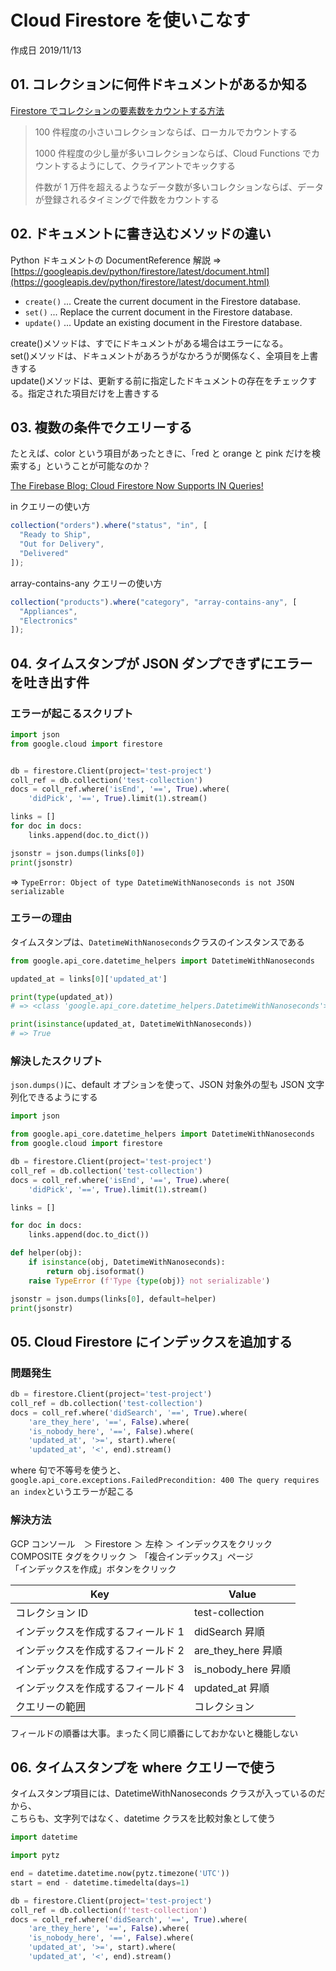 # Cloud Firestore を使いこなす

作成日 2019/11/13

## 01. コレクションに何件ドキュメントがあるか知る

[Firestore でコレクションの要素数をカウントする方法](https://www.sukerou.com/2019/08/firestore.html)

> 100 件程度の小さいコレクションならば、ローカルでカウントする
>
> 1000 件程度の少し量が多いコレクションならば、Cloud Functions でカウントするようにして、クライアントでキックする
>
> 件数が 1 万件を超えるようなデータ数が多いコレクションならば、データが登録されるタイミングで件数をカウントする

## 02. ドキュメントに書き込むメソッドの違い

Python ドキュメントの DocumentReference 解説 => [https://googleapis.dev/python/firestore/latest/document.html](https://googleapis.dev/python/firestore/latest/document.html)

- `create()` ... Create the current document in the Firestore database.
- `set()` ... Replace the current document in the Firestore database.
- `update()` ... Update an existing document in the Firestore database.

create()メソッドは、すでにドキュメントがある場合はエラーになる。\
set()メソッドは、ドキュメントがあろうがなかろうが関係なく、全項目を上書きする\
update()メソッドは、更新する前に指定したドキュメントの存在をチェックする。指定された項目だけを上書きする

## 03. 複数の条件でクエリーする

たとえば、color という項目があったときに、「red と orange と pink だけを検索する」ということが可能なのか？

[The Firebase Blog: Cloud Firestore Now Supports IN Queries\!](https://firebase.googleblog.com/2019/11/cloud-firestore-now-supports-in-queries.html?utm_source=feedburner&utm_medium=feed&utm_campaign=Feed%3A+FirebaseBlog+%28The+Firebase+Blog%29)

in クエリーの使い方

```javascript
collection("orders").where("status", "in", [
  "Ready to Ship",
  "Out for Delivery",
  "Delivered"
]);
```

array-contains-any クエリーの使い方

```javascript
collection("products").where("category", "array-contains-any", [
  "Appliances",
  "Electronics"
]);
```

## 04. タイムスタンプが JSON ダンプできずにエラーを吐き出す件

### エラーが起こるスクリプト

```python
import json
from google.cloud import firestore


db = firestore.Client(project='test-project')
coll_ref = db.collection('test-collection')
docs = coll_ref.where('isEnd', '==', True).where(
    'didPick', '==', True).limit(1).stream()

links = []
for doc in docs:
    links.append(doc.to_dict())

jsonstr = json.dumps(links[0])
print(jsonstr)
```

=> `TypeError: Object of type DatetimeWithNanoseconds is not JSON serializable`

### エラーの理由

タイムスタンプは、`DatetimeWithNanoseconds`クラスのインスタンスである

```python
from google.api_core.datetime_helpers import DatetimeWithNanoseconds

updated_at = links[0]['updated_at']

print(type(updated_at))
# => <class 'google.api_core.datetime_helpers.DatetimeWithNanoseconds'>

print(isinstance(updated_at, DatetimeWithNanoseconds))
# => True
```

### 解決したスクリプト

`json.dumps()`に、default オプションを使って、JSON 対象外の型も JSON 文字列化できるようにする

```python
import json

from google.api_core.datetime_helpers import DatetimeWithNanoseconds
from google.cloud import firestore

db = firestore.Client(project='test-project')
coll_ref = db.collection('test-collection')
docs = coll_ref.where('isEnd', '==', True).where(
    'didPick', '==', True).limit(1).stream()

links = []

for doc in docs:
    links.append(doc.to_dict())

def helper(obj):
    if isinstance(obj, DatetimeWithNanoseconds):
        return obj.isoformat()
    raise TypeError (f'Type {type(obj)} not serializable')

jsonstr = json.dumps(links[0], default=helper)
print(jsonstr)
```

## 05. Cloud Firestore にインデックスを追加する

### 問題発生

```python
db = firestore.Client(project='test-project')
coll_ref = db.collection('test-collection')
docs = coll_ref.where('didSearch', '==', True).where(
    'are_they_here', '==', False).where(
    'is_nobody_here', '==', False).where(
    'updated_at', '>=', start).where(
    'updated_at', '<', end).stream()
```

where 句で不等号を使うと、`google.api_core.exceptions.FailedPrecondition: 400 The query requires an index`というエラーが起こる

### 解決方法

GCP コンソール　＞ Firestore ＞ 左枠 ＞ インデックスをクリック\
COMPOSITE タグをクリック ＞ 「複合インデックス」ページ\
「インデックスを作成」ボタンをクリック

| Key                                | Value               |
| ---------------------------------- | ------------------- |
| コレクション ID                    | test-collection     |
| インデックスを作成するフィールド 1 | didSearch 昇順      |
| インデックスを作成するフィールド 2 | are_they_here 昇順  |
| インデックスを作成するフィールド 3 | is_nobody_here 昇順 |
| インデックスを作成するフィールド 4 | updated_at 昇順     |
| クエリーの範囲                     | コレクション        |

フィールドの順番は大事。まったく同じ順番にしておかないと機能しない

## 06. タイムスタンプを where クエリーで使う

タイムスタンプ項目には、DatetimeWithNanoseconds クラスが入っているのだから、\
こちらも、文字列ではなく、datetime クラスを比較対象として使う

```python
import datetime

import pytz

end = datetime.datetime.now(pytz.timezone('UTC'))
start = end - datetime.timedelta(days=1)

db = firestore.Client(project='test-project')
coll_ref = db.collection(f'test-collection')
docs = coll_ref.where('didSearch', '==', True).where(
    'are_they_here', '==', False).where(
    'is_nobody_here', '==', False).where(
    'updated_at', '>=', start).where(
    'updated_at', '<', end).stream()
```
